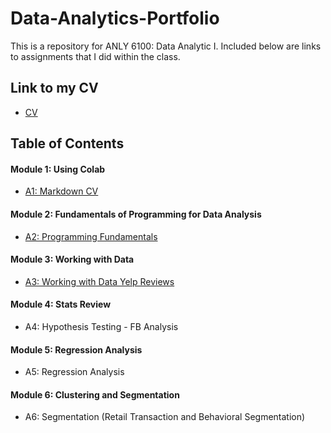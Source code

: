 # Data-Analytics-Portfolio
This is a repository for ANLY 6100: Data Analytic I. Included below are links to assignments that I did within the class.

## Link to my CV 
* [CV](https://colab.research.google.com/drive/1Ocqtu9AXSJHipAvfJSrFJ0obXc_SkbdV?usp=sharing)

## Table of Contents 
#### Module 1: Using Colab
* [A1: Markdown CV](https://colab.research.google.com/drive/1Ocqtu9AXSJHipAvfJSrFJ0obXc_SkbdV?usp=sharing)
  
#### Module 2: Fundamentals of Programming for Data Analysis
* [A2: Programming Fundamentals](https://colab.research.google.com/drive/1kF7iQ6gUu80eb9gXXkl4nYyvDcmrgC5W?usp=sharing)
  
#### Module 3: Working with Data 
* [A3: Working with Data Yelp Reviews](https://colab.research.google.com/drive/1AEVeijfcEbLuXQOfOQ3wHm-PYZKIL3LI?usp=sharing)
  
#### Module 4: Stats Review
* A4: Hypothesis Testing - FB Analysis
  
#### Module 5: Regression Analysis
* A5: Regression Analysis
  
#### Module 6: Clustering and Segmentation
* A6: Segmentation (Retail Transaction and Behavioral Segmentation)

